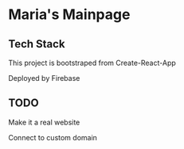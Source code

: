 # Maria's Mainpage

## Tech Stack

This project is bootstraped from Create-React-App

Deployed by Firebase



## TODO

Make it a real website

Connect to custom domain
